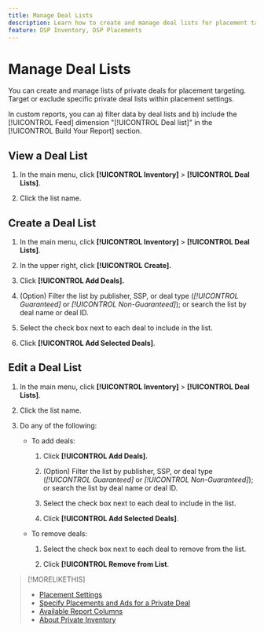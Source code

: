 ```yaml
---
title: Manage Deal Lists
description: Learn how to create and manage deal lists for placement targeting.
feature: DSP Inventory, DSP Placements
---
```

# Manage Deal Lists

<!-- Will later add fct for On-Demand deals, too, so keep title generic -- >

<!-- Need to add info/links to this from placement settings, and private deal-related topics, especially "Specify Placements and Ads for a Private Deal" -->

You can create and manage lists of private deals for placement targeting. Target or exclude specific private deal lists within placement settings. 

In custom reports, you can a) filter data by deal lists and b) include the [!UICONTROL Feed] dimension "[!UICONTROL Deal list]" in the [!UICONTROL Build Your Report] section.

<!--
What's New:  

In custom reports, you can now a) filter data by deal lists and deals and b) include the [!UICONTROL Feed] dimensions "[!UICONTROL Deal list]" and "[!UICONTROL Deal]" in the [!UICONTROL Build Your Report] section.
-->

## View a Deal List

1. In the main menu, click **[!UICONTROL Inventory]** > **[!UICONTROL Deal Lists]**.

1. Click the list name.

## Create a Deal List

1. In the main menu, click **[!UICONTROL Inventory]** > **[!UICONTROL Deal Lists]**.

1. In the upper right, click **[!UICONTROL Create].**

1. Click **[!UICONTROL Add Deals].**

1. (Option) Filter the list by publisher, SSP, or deal type (*[!UICONTROL Guaranteed]* or *[!UICONTROL Non-Guaranteed]*); or search the list by deal name or deal ID.

1. Select the check box next to each deal to include in the list.

1. Click **[!UICONTROL Add Selected Deals]**.

## Edit a Deal List

1. In the main menu, click **[!UICONTROL Inventory]** > **[!UICONTROL Deal Lists]**.

1. Click the list name.

1. Do any of the following:

   * To add deals:

     1. Click **[!UICONTROL Add Deals].**
     
     1. (Option) Filter the list by publisher, SSP, or deal type (*[!UICONTROL Guaranteed]* or *[!UICONTROL Non-Guaranteed]*); or search the list by deal name or deal ID.
     
     1. Select the check box next to each deal to include in the list.
     
     1. Click **[!UICONTROL Add Selected Deals]**.

   * To remove deals:

     1. Select the check box next to each deal to remove from the list.

     1. Click **[!UICONTROL Remove from List**.<!-- Doesn't work as of 6/17, so I don't know if there will be a confirmation message. -->

>[!MORELIKETHIS]
>
>* [Placement Settings](/help/dsp/campaign-management/placements/placement-settings.md)
>* [Specify Placements and Ads for a Private Deal](/help/dsp/inventory/deal-id-attach-placements.md)
>* [Available Report Columns](/help/dsp/reports/report-columns.md)
>* [About Private Inventory](/help/dsp/inventory/private-inventory-about.md)
